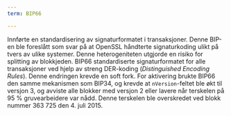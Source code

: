 ```yaml
---
term: BIP66

---
```

Innførte en standardisering av signaturformatet i transaksjoner. Denne BIP-en ble foreslått som svar på at OpenSSL håndterte signaturkoding ulikt på tvers av ulike systemer. Denne heterogeniteten utgjorde en risiko for splitting av blokkjeden. BIP66 standardiserte signaturformatet for alle transaksjoner ved hjelp av streng DER-koding (*Distinguished Encoding Rules*). Denne endringen krevde en soft fork. For aktivering brukte BIP66 den samme mekanismen som BIP34, og krevde at `nVersion`-feltet ble økt til versjon 3, og avviste alle blokker med versjon 2 eller lavere når terskelen på 95 % gruvearbeidere var nådd. Denne terskelen ble overskredet ved blokk nummer 363 725 den 4. juli 2015.